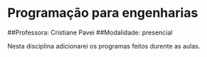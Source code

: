 # Programação para engenharias
##Professora: Cristiane Pavei
##Modalidade: presencial 

Nesta disciplina adicionarei os programas feitos durente as aulas.
